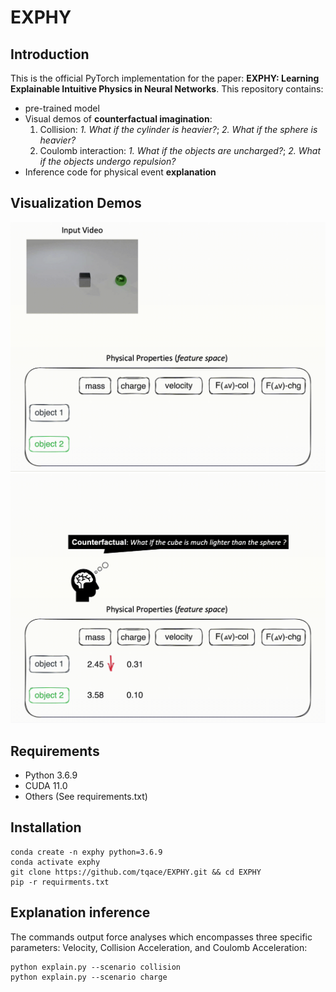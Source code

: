 # EXPHY

## Introduction
This is the official PyTorch implementation for the paper: **EXPHY: Learning Explainable Intuitive Physics in Neural Networks**. This repository contains:
- pre-trained model
- Visual demos of **counterfactual imagination**:
  1. Collision: _1. What if the cylinder is heavier?_; _2. What if the sphere is heavier?_
  2. Coulomb interaction: _1. What if the objects are uncharged?_; _2. What if the objects undergo repulsion?_
- Inference code for physical event **explanation**

## Visualization Demos
<!Observation| Reconstruction | Counterfactual 1 | Counterfactual 2
:--------------------------------------------------:|:--------------------------------------------------: |:--------------------------------------------------: |:--------------------------------------------------: 
![image](results/collision/observation.gif)  |  ![image](results/collision/explain.gif) | ![image](results/collision/counterfactual_1.gif) | ![image](results/collision/counterfactual_2.gif) 
|| |
![image](results/charge/observation.gif)  |  ![image](results/charge/explain.gif) | ![image](results/charge/counterfactual_1.gif) | ![image](results/charge/counterfactual_2.gif)>
![image](demo/col_explain.gif)
![image](demo/col_counterfactual.gif)

## Requirements
- Python 3.6.9
- CUDA 11.0
- Others (See requirements.txt)
  
## Installation 
```
conda create -n exphy python=3.6.9
conda activate exphy
git clone https://github.com/tqace/EXPHY.git && cd EXPHY
pip -r requirments.txt
```
## Explanation inference
The commands output force analyses which encompasses three specific parameters: Velocity, Collision Acceleration, and Coulomb Acceleration:
```
python explain.py --scenario collision
python explain.py --scenario charge
```

